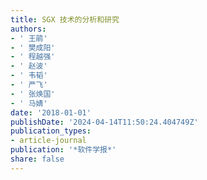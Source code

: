 ```yaml
---
title: SGX 技术的分析和研究
authors:
- ' 王鹃'
- ' 樊成阳'
- ' 程越强'
- ' 赵波'
- ' 韦韬'
- ' 严飞'
- ' 张焕国'
- ' 马婧'
date: '2018-01-01'
publishDate: '2024-04-14T11:50:24.404749Z'
publication_types:
- article-journal
publication: '*软件学报*'
share: false
---
```

